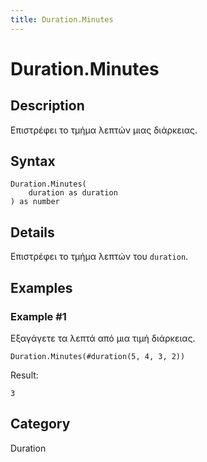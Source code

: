 ```yaml
---
title: Duration.Minutes
---
```


# Duration.Minutes


## Description

Επιστρέφει το τμήμα λεπτών μιας διάρκειας.


## Syntax

```powerquery
Duration.Minutes(
    duration as duration
) as number
```


## Details

Επιστρέφει το τμήμα λεπτών του <code>duration</code>.


## Examples

### Example #1 
Εξαγάγετε τα λεπτά από μια τιμή διάρκειας.
```powerquery
Duration.Minutes(#duration(5, 4, 3, 2))
```

Result: 
```powerquery
3
```




## Category
Duration
